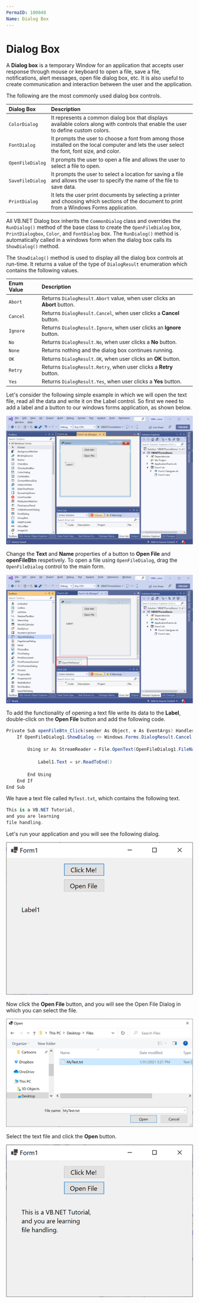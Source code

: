 ```yaml
---
PermaID: 100040
Name: Dialog Box
---
```


# Dialog Box

A **Dialog box** is a temporary Window for an application that accepts user response through mouse or keyboard to open a file, save a file, notifications, alert messages, open file dialog box, etc. It is also useful to create communication and interaction between the user and the application.

The following are the most commonly used dialog box controls.

| Dialog Box        | Description                                                                 |
| :-----------------| :---------------------------------------------------------------------------|
| `ColorDialog`    | It represents a common dialog box that displays available colors along with controls that enable the user to define custom colors.
| `FontDialog`     | It prompts the user to choose a font from among those installed on the local computer and lets the user select the font, font size, and color.
| `OpenFileDialog` | It prompts the user to open a file and allows the user to select a file to open.
| `SaveFileDialog` | It prompts the user to select a location for saving a file and allows the user to specify the name of the file to save data.
| `PrintDialog`    | It lets the user print documents by selecting a printer and choosing which sections of the document to print from a Windows Forms application.
 
All VB.NET Dialog box inherits the `CommonDialog` class and overrides the `RunDialog()` method of the base class to create the `OpenFileDialog` box, `PrintDialogbox`, `Color`, and `FontDialog` box. The `RunDialog()` method is automatically called in a windows form when the dialog box calls its `ShowDialog()` method.

The `ShowDialog()` method is used to display all the dialog box controls at run-time. It returns a value of the type of `DialogResult` enumeration which contains the following values.

| Enum Value  | Description                                                                 |
| :-----------| :---------------------------------------------------------------------------|
| `Abort`    | Returns `DialogResult.Abort` value, when user clicks an **Abort** button. |
| `Cancel`   | Returns `DialogResult.Cancel`, when user clicks a **Cancel** button.      |
| `Ignore`   | Returns `DialogResult.Ignore`, when user clicks an **Ignore** button.     |
| `No`       | Returns `DialogResult.No`, when user clicks a **No** button.               |
| `None`     | Returns nothing and the dialog box continues running.                        |
| `OK`       | Returns `DialogResult.OK`, when user clicks an **OK** button.              |
| `Retry`    | Returns `DialogResult.Retry`, when user clicks a **Retry** button.       |
| `Yes`      | Returns `DialogResult.Yes`, when user clicks a **Yes** button.           |

Let's consider the following simple example in which we will open the text file, read all the data and write it on the Label control. So first we need to add a label and a button to our windows forms application, as shown below.

<img src="images/dialog-box-1.png">

Change the **Text** and **Name** properties of a button to **Open File** and **openFileBtn** respetively. To open a file using `OpenFileDialog`, drag the `OpenFileDialog` control to the main form.

<img src="images/dialog-box-2.png">

To add the functionality of opening a text file write its data to the **Label**, double-click on the **Open File** button and add the following code.

```csharp
Private Sub openFileBtn_Click(sender As Object, e As EventArgs) Handles openFileBtn.Click
    If OpenFileDialog1.ShowDialog <> Windows.Forms.DialogResult.Cancel Then

        Using sr As StreamReader = File.OpenText(OpenFileDialog1.FileName)

            Label1.Text = sr.ReadToEnd()

        End Using
    End If
End Sub
```

We have a text file called `MyTest.txt`, which contains the following text.

```csharp
This is a VB.NET Tutorial,
and you are learning 
file handling.
```

Let's run your application and you will see the following dialog.

<img src="images/dialog-box-3.png">

Now click the **Open File** button, and you will see the Open File Dialog in which you can select the file.

<img src="images/dialog-box-4.png">

Select the text file and click the **Open** button.

<img src="images/dialog-box-5.png">
